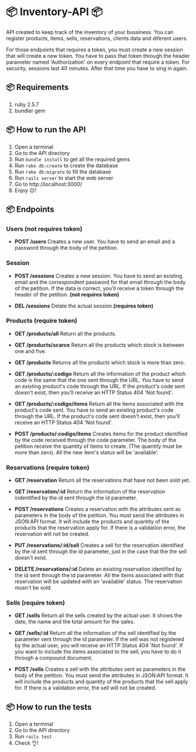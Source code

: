# :package: Inventory-API :package:
   API created to keep track of the inventory of your bussiness. You can register products, items, sells, reservations, clients data and diferent users. 

   For those endpoints that requires a token, you must create a new session that will create a new token. You have to pass that token through the header parameter named 'Authorization' on every endpoint that require a token. For security, sessions last 40 minutes. After that time you have to sing in again.
   
## :package: Requirements

1. ruby 2.5.7
2. bundler gem

## :package: How to run the API

1. Open a terminal
2. Go to the API directory
3. Run `bundle install` to get all the required gems
4. Run `rake db:create` to create the database
5. Run `rake db:migrate` to fill the database 
6. Run `rails server` to start the web server
7. Go to http://localhost:3000/
8. Enjoy :wink:!

## :package: Endpoints 
### Users (not requires token)
   - **POST /users** Creates a new user. You have to send an email and a password through the body of the petition.

### Session 
   - **POST /sessions** Creates a new session. You have to send an existing email and the correspondent password for            that email through the body of the petition. If the data is correct, you'll receive a token through the header of the        petition. **(not requires token)**

  - **DEL  /sessions** Delate the actual session.**(requires token)**

### Products (require token)
  - **GET  /products/all** Return all the products.
  
  - **GET  /products/scarce** Return all the products which stock is between one and five.
  
  - **GET  /products** Returns all the products which stock is more than zero.
  
  - **GET  /products/:codigo** Return all the information of the product which code is the same that the one sent through the   URL. You have to send an existing product's code through the URL. If the product's code sent doesn't exist, then you'll       receive an HTTP Status 404 'Not found'.
  
  - **GET  /products/:codigo/items** Return all the items associated with the product's code sent. You have to send an         existing product's code through the URL. If the product's code sent doesn't exist, then you'll receive an HTTP Status 404     'Not found'.
  
  - **POST /products/:codigo/items** Creates items for the product identified by the code received through the code             parameter. The body of the petition receive the quantity of items to create. (The quantity must be more than zero). All the   new item's status will be 'available'.
  
### Reservations (require token)
   - **GET  /reservation** Return all the reservations that have not been sold yet.
   
   - **GET  /reservation/:id** Return the information of the reservation indentified by the id sent through the id parameter.
   
   - **POST /reservations** Creates a reservation with the attributes sent as parameters in the body of the petition. You        must send the attributes in JSON:API format. It will include the products and quantity of the products that the              reservation apply for. If there is a validation error, the reservation will not be created.
   
   - **PUT /reservations/:id/sell** Creates a sell for the reservation identified by the id sent through the id parameter,      just in the case that the the sell doesn't exist.
   
   - **DELETE /reservations/:id** Delete an existing reservation identified by the id sent through the id parameter. All the    items associated with that reservation will be updated with an 'available' status. The reservation musn't be sold.

### Sells (require token)
   - **GET /sells** Return all the sells created by the actual user. It shows the date, the name and the total amount for the    sales.
   
   - **GET /sells/:id** Return all the information of the sell identified by the parameter sent through the id parameter. If      the sell was not registered by the actual user, you will receive an HTTP Status 404 'Not found'. If you want to include      the items associated to the sell, you have to do it through a compound document. 
   
   - **POST /sells** Creates a sell with the attributes sent as parameters in the body of the petition. You must send the          attributes in JSON:API format. It will include the products and quantity of the products that the sell apply for. If          there is a validation error, the sell will not be created.
   
   ## :package: How to run the tests

1. Open a terminal
2. Go to the API directory
3. Run `rails test`
4. Check :ok_hand:!
